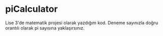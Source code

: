 # piCalculator
Lise 3'de matematik projesi olarak yazdığım kod. Deneme sayınızla doğru orantılı olarak pi sayısına yaklaşırsınız.
